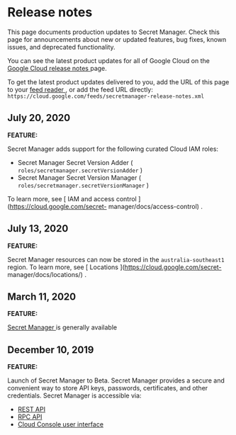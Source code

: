 #  Release notes

This page documents production updates to Secret Manager. Check this page for
announcements about new or updated features, bug fixes, known issues, and
deprecated functionality.

You can see the latest product updates for all of Google Cloud on the [ Google
Cloud release notes ](/release-notes) page.

To get the latest product updates delivered to you, add the URL of this page
to your [ feed reader
](https://wikipedia.org/wiki/Comparison_of_feed_aggregators) , or add the feed
URL directly: ` https://cloud.google.com/feeds/secretmanager-release-notes.xml
`

##  July 20, 2020

**FEATURE:**

Secret Manager adds support for the following curated Cloud IAM roles:

  * Secret Manager Secret Version Adder ( ` roles/secretmanager.secretVersionAdder ` ) 
  * Secret Manager Secret Version Manager ( ` roles/secretmanager.secretVersionManager ` ) 

To learn more, see [ IAM and access control ](https://cloud.google.com/secret-
manager/docs/access-control) .

##  July 13, 2020

**FEATURE:**

Secret Manager resources can now be stored in the ` australia-southeast1 `
region. To learn more, see [ Locations ](https://cloud.google.com/secret-
manager/docs/locations/) .

##  March 11, 2020

**FEATURE:**

[ Secret Manager ](https://cloud.google.com/secret-manager/) is generally
available

##  December 10, 2019

**FEATURE:**

Launch of Secret Manager to Beta. Secret Manager provides a secure and
convenient way to store API keys, passwords, certificates, and other
credentials. Secret Manager is accessible via:

  * [ REST API ](https://cloud.google.com/secret-manager/docs/reference/rest/)
  * [ RPC API ](https://cloud.google.com/secret-manager/docs/reference/rpc/)
  * [ Cloud Console user interface ](https://cloud.google.com/secret-manager/docs/quickstart-secret-manager-console)

